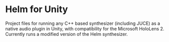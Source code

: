 # Helm for Unity

Project files for running any C++ based synthesizer (including JUCE) as a native audio plugin in Unity, with compatibility
for the Microsoft HoloLens 2.
Currently runs a modified version of the Helm synthesizer.